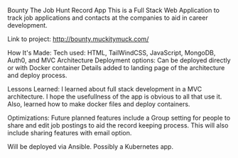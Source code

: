 
Bounty 
The Job Hunt Record App
This is a Full Stack Web Application to track job applications and contacts at the companies to aid in career development.

Link to project: http://bounty.muckitymuck.com/



How It's Made:
Tech used: HTML, TailWindCSS, JavaScript, MongoDB, Auth0, and MVC Architecture
Deployment options: Can be deployed directly or with Docker container
Details added to landing page of the architecture and deploy process.

Lessons Learned:
I learned about full stack development in a MVC architecture. I hope the usefullness of the app is obvious to all that use it.
Also, learned how to make docker files and deploy containers.

Optimizations:
Future planned features include a Group setting for people to share and edit job postings to aid the record keeping process.  This will also include sharing features with email option.

Will be deployed via Ansible. Possibly a Kubernetes app.
